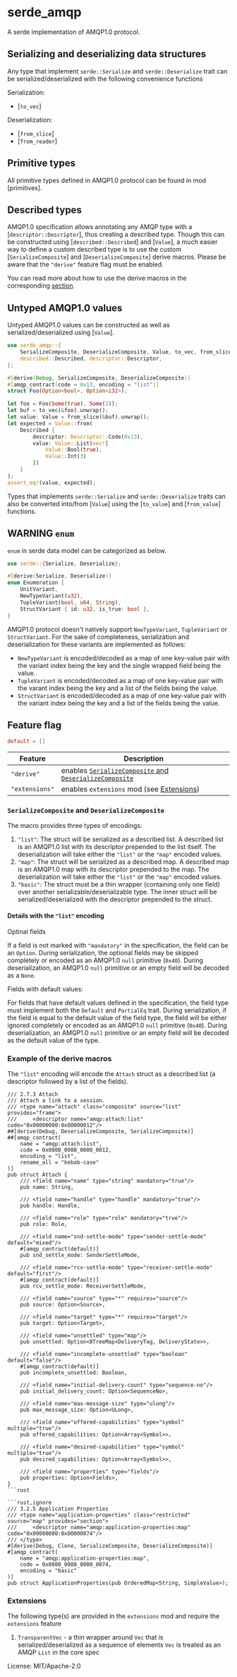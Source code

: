 # serde_amqp

A serde implementation of AMQP1.0 protocol.

## Serializing and deserializing data structures

Any type that implement `serde::Serialize` and `serde::Deserialize` trait can be serialized/deserialized with
the following convenience functions

Serialization:

- [`to_vec`]

Deserialization:

- [`from_slice`]
- [`from_reader`]

## Primitive types

All primitive types defined in AMQP1.0 protocol can be found in mod [primitives].

## Described types

AMQP1.0 specification allows annotating any AMQP type with a [`descriptor::Descriptor`], thus creating a described type.
Though this can be constructed using [`described::Described`] and [`Value`], a much easier way to define a custom described type is
to use the custom [`SerializeComposite`] and [`DeserializeComposite`] derive macros. Please be aware
that the `"derive"` feature flag must be enabled.

You can read more about how to use the derive macros in the corresponding [section](#serializecomposite-and-deserializecomposite).

## Untyped AMQP1.0 values

Untyped AMQP1.0 values can be constructed as well as serialized/deserialized using [`Value`].

```rust
use serde_amqp::{
    SerializeComposite, DeserializeComposite, Value, to_vec, from_slice,
    described::Described, descriptor::Descriptor,
};

#[derive(Debug, SerializeComposite, DeserializeComposite)]
#[amqp_contract(code = 0x13, encoding = "list")]
struct Foo(Option<bool>, Option<i32>);

let foo = Foo(Some(true), Some(3));
let buf = to_vec(&foo).unwrap();
let value: Value = from_slice(&buf).unwrap();
let expected = Value::from(
    Described {
        descriptor: Descriptor::Code(0x13),
        value: Value::List(vec![
            Value::Bool(true),
            Value::Int(3)
        ])
    }
);
assert_eq!(value, expected);
```

Types that implements `serde::Serialize` and `serde::Deserialize` traits can also be converted into/from
[`Value`] using the [`to_value`] and [`from_value`] functions.

## **WARNING** `enum`

`enum` in serde data model can be categorized as below.

```rust
use serde::{Serialize, Deserialize};

#[derive(Serialize, Deserialize)]
enum Enumeration {
    UnitVariant,
    NewTypeVariant(u32),
    TupleVariant(bool, u64, String),
    StructVariant { id: u32, is_true: bool },
}
```

AMQP1.0 protocol doesn't natively support `NewTypeVariant`, `TupleVariant` or `StructVariant`.
For the sake of completeness, serialization and deserialization for these variants are implemented as follows:

- `NewTypeVariant` is encoded/decoded as a map of one key-value pair with the
variant index being the key and the single wrapped field being the value.
- `TupleVariant` is encoded/decoded as a map of one key-value pair with the
varant index being the key and a list of the fields being the value.
- `StructVariant` is encoded/decoded as a map of one key-value pair with the
variant index being the key and a list of the fields being the value.

## Feature flag

```toml
default = []
```

| Feature | Description |
|---------|-------------|
|`"derive"`| enables [`SerializeComposite` and `DeserializeComposite`](#serializecomposite-and-deserializecomposite) |
|`"extensions"`| enables `extensions` mod (see [Extensions](#extensions)) |

### `SerializeComposite` and `DeserializeComposite`

The macro provides three types of encodings:

1. `"list"`: The struct will be serialized as a described list. A described list is an AMQP1.0 list with its descriptor prepended to the list itself. The deserialization will take either the `"list"` or the `"map"` encoded values.
2. `"map"`: The struct will be serialized as a described map. A described map is an AMQP1.0 map with its descriptor prepended to the map. The deserialization will take either the `"list"` or the `"map"` encoded values.
3. `"basic"`: The struct must be a thin wrapper (containing only one field) over another serializable/deserializable type. The inner struct will be serialized/deserialized with the descriptor prepended to the struct.

#### Details with the `"list"` encoding

Optinal fields

If a field is not marked with `"mandatory"` in the specification, the field can be an `Option`. During serialization, the optional fields may be skipped completely or encoded as an AMQP1.0 `null` primitive (`0x40`). During deserialization, an AMQP1.0 `null` primitive or an empty field will be decoded as a `None`.

Fields with default values:

For fields that have default values defined in the specification, the field type must implement both the `Default` and `PartialEq` trait. During serialization, if the field is equal to the default value of the field type, the field will be either ignored completely or encoded as an AMQP1.0 `null` primitive (`0x40`). During deserialization, an AMQP1.0 `null` primitive or an empty field will be decoded as the default value of the type.

### Example of the derive macros

The `"list"` encoding will encode the `Attach` struct as a described list (a descriptor followed by a list of the fields).

```rust, ignore
/// 2.7.3 Attach
/// Attach a link to a session.
/// <type name="attach" class="composite" source="list" provides="frame">
///     <descriptor name="amqp:attach:list" code="0x00000000:0x00000012"/>
##[derive(Debug, DeserializeComposite, SerializeComposite)]
##[amqp_contract(
    name = "amqp:attach:list",
    code = 0x0000_0000_0000_0012,
    encoding = "list",
    rename_all = "kebab-case"
)]
pub struct Attach {
    /// <field name="name" type="string" mandatory="true"/>
    pub name: String,

    /// <field name="handle" type="handle" mandatory="true"/>
    pub handle: Handle,

    /// <field name="role" type="role" mandatory="true"/>
    pub role: Role,

    /// <field name="snd-settle-mode" type="sender-settle-mode" default="mixed"/>
    #[amqp_contract(default)]
    pub snd_settle_mode: SenderSettleMode,

    /// <field name="rcv-settle-mode" type="receiver-settle-mode" default="first"/>
    #[amqp_contract(default)]
    pub rcv_settle_mode: ReceiverSettleMode,

    /// <field name="source" type="*" requires="source"/>
    pub source: Option<Source>,

    /// <field name="target" type="*" requires="target"/>
    pub target: Option<Target>,

    /// <field name="unsettled" type="map"/>
    pub unsettled: Option<BTreeMap<DeliveryTag, DeliveryState>>,

    /// <field name="incomplete-unsettled" type="boolean" default="false"/>
    #[amqp_contract(default)]
    pub incomplete_unsettled: Boolean,

    /// <field name="initial-delivery-count" type="sequence-no"/>
    pub initial_delivery_count: Option<SequenceNo>,

    /// <field name="max-message-size" type="ulong"/>
    pub max_message_size: Option<ULong>,

    /// <field name="offered-capabilities" type="symbol" multiple="true"/>
    pub offered_capabilities: Option<Array<Symbol>>,

    /// <field name="desired-capabilities" type="symbol" multiple="true"/>
    pub desired_capabilities: Option<Array<Symbol>>,

    /// <field name="properties" type="fields"/>
    pub properties: Option<Fields>,
}
```rust

```rust,ignore
/// 3.2.5 Application Properties
/// <type name="application-properties" class="restricted" source="map" provides="section">
///     <descriptor name="amqp:application-properties:map" code="0x00000000:0x00000074"/>
/// </type>
#[derive(Debug, Clone, SerializeComposite, DeserializeComposite)]
#[amqp_contract(
    name = "amqp:application-properties:map",
    code = 0x0000_0000_0000_0074,
    encoding = "basic"
)]
pub struct ApplicationProperties(pub OrderedMap<String, SimpleValue>);
```

### Extensions

The following type(s) are provided in the `extensions` mod and require the `extensions` feature

1. `TransparentVec` - a thin wrapper around `Vec` that is serialized/deserialized as a sequence of elements
   `Vec` is treated as an AMQP `List` in the core spec

License: MIT/Apache-2.0
